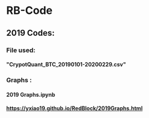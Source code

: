 # RB-Code

## 2019 Codes:
### File used: 
#### "CrypotQuant_BTC_20190101-20200229.csv" 
### Graphs : 
#### 2019 Graphs.ipynb 
#### https://yxiao19.github.io/RedBlock/2019Graphs.html 

